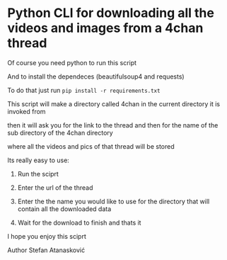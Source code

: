 # Python CLI for downloading all the videos and images from a 4chan thread

  

  

Of course you need python to run this script

And to install the dependeces (beautifulsoup4 and requests)

To do that just run
``pip install -r requirements.txt``

  

This script will make a directory called 4chan in the current directory it is invoked from

  

then it will ask you for the link to the thread and then for the name of the sub directory of the 4chan directory

  

where all the videos and pics of that thread will be stored

  

  

Its really easy to use:

  

  

1) Run the sciprt

  

  

2) Enter the url of the thread

  

  

3) Enter the the name you would like to use for the directory that will contain all the downloaded data

  

  

4) Wait for the download to finish and thats it

  

  

I hope you enjoy this sciprt

  

  

Author Stefan Atanasković
